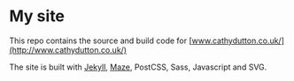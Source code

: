 # My site

This repo contains the source and build code for [www.cathydutton.co.uk/](http://www.cathydutton.co.uk/)

The site is built with [Jekyll](https://github.com/mojombo/jekyll),
[Maze](http://www.get-maze.co.uk/), PostCSS, Sass, Javascript and SVG.



